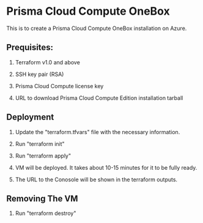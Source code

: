 # Prisma Cloud Compute OneBox

This is to create a Prisma Cloud Compute OneBox installation on Azure.

## Prequisites:
1. Terraform v1.0 and above

2. SSH key pair (RSA)

3. Prisma Cloud Compute license key

4. URL to download Prisma Cloud Compute Edition installation tarball



## Deployment
1. Update the "terraform.tfvars" file with the necessary information.

2. Run "terraform init"

3. Run "terraform apply"

4. VM will be deployed. It takes about 10-15 minutes for it to be fully ready.

5. The URL to the Conosole will be shown in the terraform outputs.



## Removing The VM

1. Run "terraform destroy"
